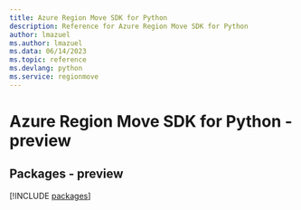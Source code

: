 ```yaml
---
title: Azure Region Move SDK for Python
description: Reference for Azure Region Move SDK for Python
author: lmazuel
ms.author: lmazuel
ms.data: 06/14/2023
ms.topic: reference
ms.devlang: python
ms.service: regionmove
---
```

# Azure Region Move SDK for Python - preview
## Packages - preview
[!INCLUDE [packages](region-move-index.md)]